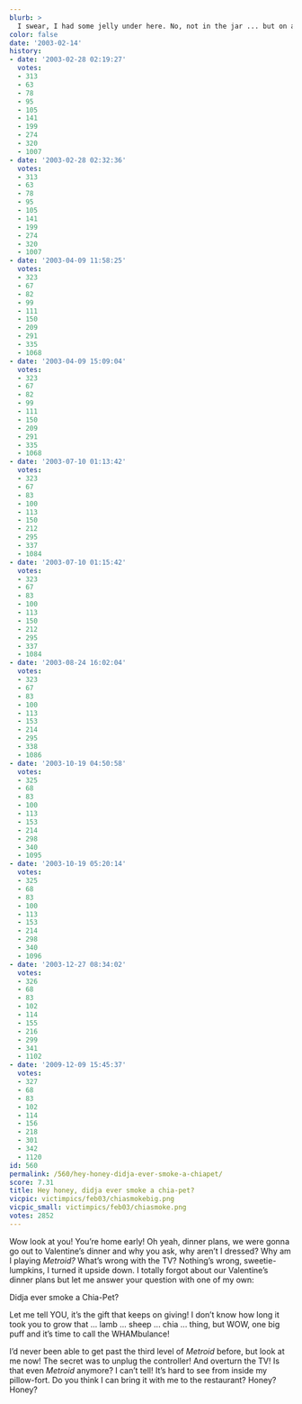 ```yaml
---
blurb: >
  I swear, I had some jelly under here. No, not in the jar ... but on a leash.
color: false
date: '2003-02-14'
history:
- date: '2003-02-28 02:19:27'
  votes:
  - 313
  - 63
  - 78
  - 95
  - 105
  - 141
  - 199
  - 274
  - 320
  - 1007
- date: '2003-02-28 02:32:36'
  votes:
  - 313
  - 63
  - 78
  - 95
  - 105
  - 141
  - 199
  - 274
  - 320
  - 1007
- date: '2003-04-09 11:58:25'
  votes:
  - 323
  - 67
  - 82
  - 99
  - 111
  - 150
  - 209
  - 291
  - 335
  - 1068
- date: '2003-04-09 15:09:04'
  votes:
  - 323
  - 67
  - 82
  - 99
  - 111
  - 150
  - 209
  - 291
  - 335
  - 1068
- date: '2003-07-10 01:13:42'
  votes:
  - 323
  - 67
  - 83
  - 100
  - 113
  - 150
  - 212
  - 295
  - 337
  - 1084
- date: '2003-07-10 01:15:42'
  votes:
  - 323
  - 67
  - 83
  - 100
  - 113
  - 150
  - 212
  - 295
  - 337
  - 1084
- date: '2003-08-24 16:02:04'
  votes:
  - 323
  - 67
  - 83
  - 100
  - 113
  - 153
  - 214
  - 295
  - 338
  - 1086
- date: '2003-10-19 04:50:58'
  votes:
  - 325
  - 68
  - 83
  - 100
  - 113
  - 153
  - 214
  - 298
  - 340
  - 1095
- date: '2003-10-19 05:20:14'
  votes:
  - 325
  - 68
  - 83
  - 100
  - 113
  - 153
  - 214
  - 298
  - 340
  - 1096
- date: '2003-12-27 08:34:02'
  votes:
  - 326
  - 68
  - 83
  - 102
  - 114
  - 155
  - 216
  - 299
  - 341
  - 1102
- date: '2009-12-09 15:45:37'
  votes:
  - 327
  - 68
  - 83
  - 102
  - 114
  - 156
  - 218
  - 301
  - 342
  - 1120
id: 560
permalink: /560/hey-honey-didja-ever-smoke-a-chiapet/
score: 7.31
title: Hey honey, didja ever smoke a chia-pet?
vicpic: victimpics/feb03/chiasmokebig.png
vicpic_small: victimpics/feb03/chiasmoke.png
votes: 2852
---
```


Wow look at you! You’re home early! Oh yeah, dinner plans, we were gonna
go out to Valentine’s dinner and why you ask, why aren’t I dressed? Why
am I playing *Metroid?* What’s wrong with the TV? Nothing’s wrong,
sweetie-lumpkins, I turned it upside down. I totally forgot about our
Valentine’s dinner plans but let me answer your question with one of my
own:

Didja ever smoke a Chia-Pet?

Let me tell YOU, it’s the gift that keeps on giving! I don’t know how
long it took you to grow that ... lamb ... sheep ... chia ... thing, but
WOW, one big puff and it’s time to call the WHAMbulance!

I’d never been able to get past the third level of *Metroid* before, but
look at me now! The secret was to unplug the controller! And overturn
the TV! Is that even *Metroid* anymore? I can’t tell! It’s hard to see
from inside my pillow-fort. Do you think I can bring it with me to the
restaurant? Honey? Honey?